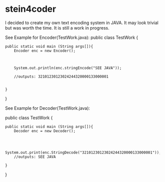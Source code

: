 # stein4coder

I decided to create my own text encoding system in JAVA. It may look trivial but was worth the time. It is still a work in progress.

See Example for Encoder(TestWork.java):
public class TestWork {
    
    public static void main (String args[]){
        Encoder enc = new Encoder();
        
        
        
        System.out.println(enc.stringEncode("SEE JAVA"));
        
        //outputs: 32101230123024244320000133000001
        
        
    }
    
}

See Example for Decoder(TestWork.java):

public class TestWork {
    
    public static void main (String args[]){
        Decoder enc = new Decoder();
        
        
        
        System.out.print(enc.StringDecode("32101230123024244320000133000001"));
        //outputs: SEE JAVA
        
    }
    
}

